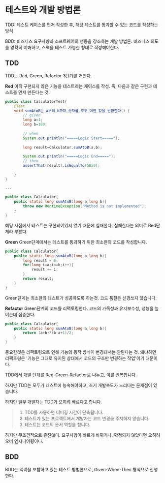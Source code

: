 # 테스트와 개발 방법론

TDD: 테스트 케이스를 먼저 작성한 후, 해당 테스트를 통과할 수 있는 코드를 작성하는 방식

BDD: 비즈니스 요구사항과 소프트웨어의 행동을 강조하는 개발 방법론. 비즈니스 의도를 명확히 이해하고, 스펙을 테스트 가능한 형태로 작성해야한다.

## TDD
TDD는 Red, Green, Refactor 3단계를 거친다.

**Red**
아직 구현되지 않은 기능을 테스트하는 케이스를 작성. 즉, 다음과 같은 구현과 테스트를 먼저 만든다는 것.
```java
public class CalculatorTest{
    @Test
    void sumAtoB는_a부터_b까지_숫자를_모두_더한_값을_반환한다() {
        // given
        long a=1;
        long b=100;
        
        // when
        System.out.println("=====Logic Start=====");
    
        long result=Calculator.sumAtoB(a,b);
        
        System.out.println("=====Logic End=====");
        // then
        assertThat(result).isEqualTo(5050);
        
    }
}

---

public class Calculator{
    public static long sumAtoB(long a,long b){
        throw new RuntimeException("Method is not implemented");
    }
}
```
해당 시점에서 테스트는 구현되어있지 않기 때문에 실패한다. 실패한다는 의미로 Red단계라 부른다.

**Green**
Green단계에서는 테스트를 통과하기 위한 최소한의 코드를 작성합니다.
```java
public class Calculator{
    public static long sumAtoB(long a,long b){
        long result = 0;
        for(long i=a;i<=b;i++){
            result += i;
        }
        return result;
    }
}
```
Green단계는 최소한의 테스트가 성공하도록 하는것. 코드 품질은 신경쓰지 않습니다.

**Refactor**
Green단계의 코드를 리팩토링한다. 코드의 가독성과 유지보수성, 성능을 높이는데 집중한다.
```java
public class Calculator{
    public static long sumAtoB(long a,long b){
        return (a+b)*(b-a+1)/2;
    }
}
```
중요한것은 리팩토링으로 인해 기능의 동작 방식이 변경돼서는 안된다는 것. 왜냐하면 리팩토링은 '기능은 그대로 유지된 상태에서 코드의 구조만 변경하는 작업'이기 대문이다.

TDD에서 개발 단계를 Red-Green-Refactor로 나누고, 이를 반복합니다.

하지만 TDD는 모두가 테스트에 능숙해야하고, 초기 개발속도가 느리다는 문제점이 있습니다.

하지만 일부 개발자는 TDD가 오히려 빠르다고 합니다.
> 1. TDD를 사용하면 디버깅 시간이 단축됩니다.
> 2. 테스트가 있는 프로젝트에서 개발자는 코드 변경을 주저하지 않습니다.
> 3. 테스트는 코드의 문서 역할을 합니다.

하지만 무조건적으로 좋진않다. 요구사항이 빠르게 바뀌거나, 확정되지 않았다면 오히려 오버 엔지니어링이다.

## BDD
BDD는 맥락을 포함하고 있는 테스트 방법론으로, Given-When-Then 형식으로 진행한다.
